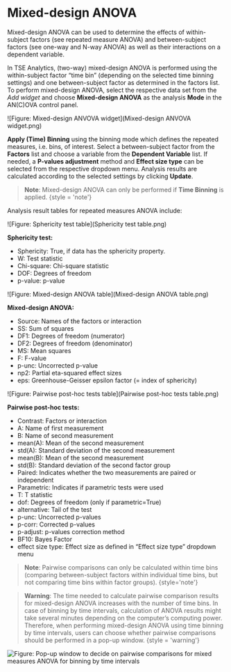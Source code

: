 # Mixed-design ANOVA

Mixed-design ANOVA can be used to determine the effects of within-subject factors (see repeated measure ANOVA) and between-subject factors (see one-way and N-way ANOVA) as well as their interactions on a dependent variable. 

In TSE Analytics, (two-way) mixed-design ANOVA is performed using the within-subject factor “time bin” (depending on the selected time binning settings) and one between-subject factor as determined in the factors list.
To perform mixed-design ANOVA, select the respective data set from the *Add widget* and choose **Mixed-design ANOVA** as the analysis **Mode** in the AN(C)OVA control panel. 

![Figure: Mixed-design ANVOVA widget](Mixed-design ANVOVA widget.png)

**Apply (Time) Binning** using the binning mode which defines the repeated measures, i.e. bins, of interest.
Select a between-subject factor from the **Factors** list and choose a variable from the **Dependent Variable** list.
If needed, a **P-values adjustment** method and **Effect size type** can be selected from the respective dropdown menu.
Analysis results are calculated according to the selected settings by clicking **Update**.

> **Note**: Mixed-design ANOVA can only be performed if **Time Binning** is applied.
{style = 'note'}

Analysis result tables for repeated measures ANOVA include:

![Figure: Sphericity test table](Sphericity test table.png)

**Sphericity test:**

- Sphericity: True, if data has the sphericity property.
- W: Test statistic
- Chi-square: Chi-square statistic
- DOF: Degrees of freedom
- p-value: p-value

![Figure: Mixed-design ANOVA table](Mixed-design ANOVA table.png)

**Mixed-design ANOVA:**

- Source: Names of the factors or interaction
- SS: Sum of squares
- DF1: Degrees of freedom (numerator)
- DF2: Degrees of freedom (denominator)
- MS: Mean squares
- F: F-value
- p-unc: Uncorrected p-value
- np2: Partial eta-squared effect sizes
- eps: Greenhouse-Geisser epsilon factor (= index of sphericity)

![Figure: Pairwise post-hoc tests table](Pairwise post-hoc tests table.png)

**Pairwise post-hoc tests:**

- Contrast: Factors or interaction
- A: Name of first measurement
- B: Name of second measurement
- mean(A): Mean of the second measurement
- std(A): Standard deviation of the second measurement
- mean(B): Mean of the second measurement
- std(B): Standard deviation of the second factor group
- Paired: Indicates whether the two measurements are paired or independent
- Parametric: Indicates if parametric tests were used
- T: T statistic
- dof: Degrees of freedom (only if parametric=True)
- alternative: Tail of the test
- p-unc: Uncorrected p-values
- p-corr: Corrected p-values
- p-adjust: p-values correction method
- BF10: Bayes Factor
- effect size type: Effect size as defined in “Effect size type” dropdown menu

> **Note**: Pairwise comparisons can only be calculated within time bins (comparing between-subject factors within individual time bins, but not comparing time bins within factor groups).
{style='note'}

> **Warning**: The time needed to calculate pairwise comparison results for mixed-design ANOVA increases with the number of time bins.
> In case of binning by time intervals, calculation of ANOVA results might take several minutes depending on the computer’s computing power.
> Therefore, when performing mixed-design ANOVA using time binning by time intervals, users can choose whether pairwise comparisons should be performed in a pop-up window.
{style = 'warning'}

![Figure: Pop-up window to decide on pairwise comparisons for mixed measures ANOVA for binning by time intervals](perform-pairwise-tests-dialog.png)
